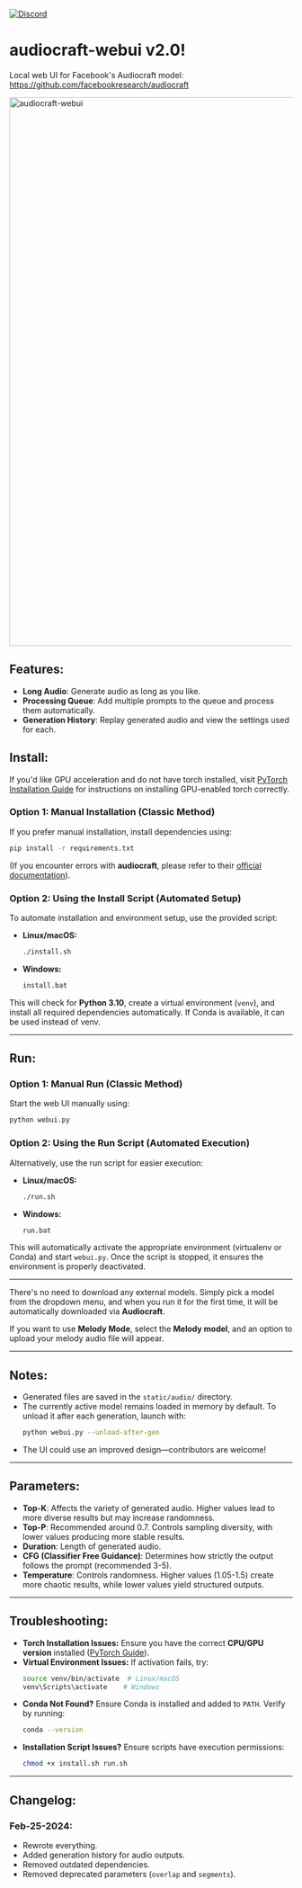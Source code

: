 [![Discord](https://img.shields.io/discord/232596713892872193?logo=discord)](https://discord.gg/2JhHVh7CGu)

# audiocraft-webui v2.0!
Local web UI for Facebook's Audiocraft model: <https://github.com/facebookresearch/audiocraft>

<img width="2470" height="976" alt="audiocraft-webui" src="https://github.com/user-attachments/assets/35aee0b5-8829-48ec-b850-0482b6ce1086" />

## Features:

- **Long Audio**: Generate audio as long as you like.
- **Processing Queue**: Add multiple prompts to the queue and process them automatically.
- **Generation History**: Replay generated audio and view the settings used for each.

## Install:

If you'd like GPU acceleration and do not have torch installed, visit [PyTorch Installation Guide](https://pytorch.org/get-started/locally/) for instructions on installing GPU-enabled torch correctly.

### **Option 1: Manual Installation (Classic Method)**
If you prefer manual installation, install dependencies using:
```bash
pip install -r requirements.txt
```
(If you encounter errors with **audiocraft**, please refer to their [official documentation](https://github.com/facebookresearch/audiocraft)).

### **Option 2: Using the Install Script (Automated Setup)**
To automate installation and environment setup, use the provided script:
- **Linux/macOS:**
  ```bash
  ./install.sh
  ```
- **Windows:**
  ```cmd
  install.bat
  ```
This will check for **Python 3.10**, create a virtual environment (`venv`), and install all required dependencies automatically. If Conda is available, it can be used instead of venv.

---

## Run:

### **Option 1: Manual Run (Classic Method)**
Start the web UI manually using:
```bash
python webui.py
```

### **Option 2: Using the Run Script (Automated Execution)**
Alternatively, use the run script for easier execution:
- **Linux/macOS:**
  ```bash
  ./run.sh
  ```
- **Windows:**
  ```cmd
  run.bat
  ```
This will automatically activate the appropriate environment (virtualenv or Conda) and start `webui.py`. Once the script is stopped, it ensures the environment is properly deactivated.

---

There's no need to download any external models. Simply pick a model from the dropdown menu, and when you run it for the first time, it will be automatically downloaded via **Audiocraft**.

If you want to use **Melody Mode**, select the **Melody model**, and an option to upload your melody audio file will appear.

---

## Notes:
- Generated files are saved in the `static/audio/` directory.
- The currently active model remains loaded in memory by default. To unload it after each generation, launch with:
  ```bash
  python webui.py --unload-after-gen
  ```
- The UI could use an improved design—contributors are welcome!

---

## Parameters:

- **Top-K**: Affects the variety of generated audio. Higher values lead to more diverse results but may increase randomness.
- **Top-P**: Recommended around 0.7. Controls sampling diversity, with lower values producing more stable results.
- **Duration**: Length of generated audio.
- **CFG (Classifier Free Guidance)**: Determines how strictly the output follows the prompt (recommended 3-5).
- **Temperature**: Controls randomness. Higher values (1.05-1.5) create more chaotic results, while lower values yield structured outputs.

---

## Troubleshooting:
- **Torch Installation Issues:**
  Ensure you have the correct **CPU/GPU version** installed ([PyTorch Guide](https://pytorch.org/get-started/locally/)).
- **Virtual Environment Issues:**
  If activation fails, try:
  ```bash
  source venv/bin/activate  # Linux/macOS
  venv\Scripts\activate    # Windows
  ```
- **Conda Not Found?**
  Ensure Conda is installed and added to `PATH`. Verify by running:
  ```bash
  conda --version
  ```
- **Installation Script Issues?**
  Ensure scripts have execution permissions:
  ```bash
  chmod +x install.sh run.sh
  ```

---

## Changelog:

### Feb-25-2024:
- Rewrote everything.
- Added generation history for audio outputs.
- Removed outdated dependencies.
- Removed deprecated parameters (`overlap` and `segments`).
